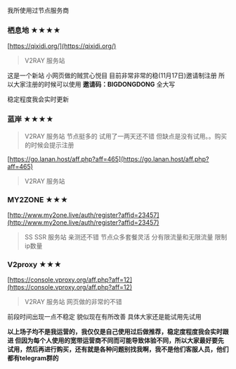 我所使用过节点服务商

### 栖息地  ★★★★

[https://qixidi.org/](https://qixidi.org/)

>V2RAY 服务站 

这是一个新站 小网页做的贼赏心悦目 目前非常非常的稳(11月17日)邀请制注册 所以大家注册的时候可以使用 **邀请码：BIGDONGDONG** 全大写

稳定程度我会实时更新

### 蓝岸  ★★★★

>V2RAY 服务站 节点挺多的 试用了一两天还不错 但缺点是没有试用。。购买的时候会提示注册 

[https://go.lanan.host/aff.php?aff=465](https://go.lanan.host/aff.php?aff=465)

>V2RAY 服务站 

### MY2ZONE  ★★★

[http://www.my2one.live/auth/register?affid=23457](http://www.my2one.live/auth/register?affid=23457)

>SS SSR 服务站 亲测还不错 节点众多套餐灵活 分有限流量和无限流量 限制ip数量 

### V2proxy   ★★★

[https://console.vproxy.org/aff.php?aff=12](https://console.vproxy.org/aff.php?aff=12)

>V2RAY 服务站 网页做的非常的不错

前段时间出现一点不稳定 貌似现在有所改善 具体大家还是能试用先试用


**以上场子均不是我运营的，我仅仅是自己使用过后做推荐，稳定度程度我会实时跟进 但因为每个人使用的宽带运营商不同而可能导致体验不同，所以大家最好要先试用，然后再进行购买，还有就是各种问题别找我啊，我不是他们客服人员，他们都有telegram群的**
